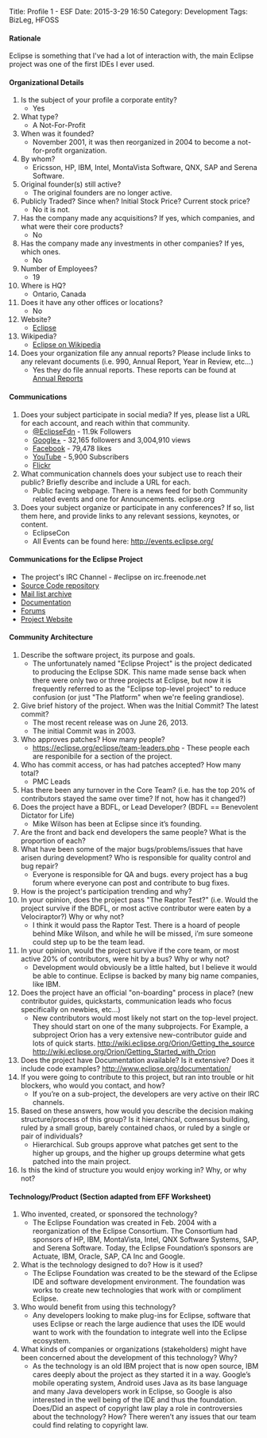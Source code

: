Title: Profile 1 - ESF
Date: 2015-3-29 16:50
Category: Development
Tags: BizLeg, HFOSS

#### Rationale
Eclipse is something that I've had a lot of interaction with, the main Eclipse project was one of the first IDEs I ever used. 

#### Organizational Details
1. Is the subject of your profile a corporate entity?
	- Yes
2. What type?
	- A Not-For-Profit
3. When was it founded? 
	- November 2001, it was then reorganized in 2004 to become a not-for-profit organization.
4. By whom?
	- Ericsson, HP, IBM, Intel, MontaVista Software, QNX, SAP and Serena Software.
5. Original founder(s) still active?
	- The original founders are no longer active.
6. Publicly Traded? Since when? Initial Stock Price? Current stock price?
	- No it is not.
7. Has the company made any acquisitions? If yes, which companies, and what were their core products?
	- No
8. Has the company made any investments in other companies? If yes, which ones.
	- No
9. Number of Employees?
	- 19
10. Where is HQ?
	- Ontario, Canada
11. Does it have any other offices or locations?
	- No
12. Website?
	- [Eclipse](https://eclipse.org/)
13. Wikipedia?
	- [Eclipse on Wikipedia](http://en.wikipedia.org/wiki/Eclipse_Foundation)
14. Does your organization file any annual reports? Please include links to any relevant documents (i.e. 990, Annual Report, Year in Review, etc...) 
	- Yes they do file annual reports. These reports can be found at [Annual Reports](https://eclipse.org/org/foundation/reports/annual_report.php)
#### Communications
1. Does your subject participate in social media? If yes, please list a URL for each account, and reach within that community.
	- [@EclipseFdn](https://twitter.com/eclipsefdn) - 11.9k Followers
	- [Google+](https://plus.google.com/+Eclipse/) - 32,165 followers and 3,004,910 views
	- [Facebook](https://www.facebook.com/eclipse.org) - 79,478 likes
	- [YouTube](https://www.youtube.com/user/EclipseFdn) - 5,900 Subscribers 
	- [Flickr](https://www.flickr.com/photos/108559379@N08/)
2. What communication channels does your subject use to reach their public? Briefly describe and include a URL for each.
	- Public facing webpage. There is a news feed for both Community related events and one for Announcements.  eclipse.org 
3. Does your subject organize or participate in any conferences? If so, list them here, and provide links to any relevant sessions, keynotes, or content.
	- EclipseCon
	- All Events can be found here: http://events.eclipse.org/ 
#### Communications for the Eclipse Project
 
- The project's IRC Channel - #eclipse on irc.freenode.net
- [Source Code repository](https://git.eclipse.org/r/platform/eclipse.platform.common)
- [Mail list archive](https://projects.eclipse.org/projects/eclipse/contact )
- [Documentation](http://www.eclipse.org/documentation/) 
- [Forums](http://www.eclipse.org/forums/index.php?t=thread&frm_id=100)
- [Project Website](http://www.eclipse.org/eclipse/)

#### Community Architecture
1. Describe the software project, its purpose and goals.
	- The unfortunately named "Eclipse Project" is the project dedicated to producing the Eclipse SDK. This name made sense back when there were only two or three projects at Eclipse, but now it is frequently referred to as the "Eclipse top-level project" to reduce confusion (or just "The Platform" when we're feeling grandiose).  
2. Give brief history of the project. When was the Initial Commit? The latest commit?
	- The most recent release was on June 26, 2013.
    - The initial Commit was in 2003.
3. Who approves patches? How many people?
	- https://eclipse.org/eclipse/team-leaders.php - These people each are responibile for a section of the project. 
4. Who has commit access, or has had patches accepted? How many total?
	- PMC Leads
5. Has there been any turnover in the Core Team? (i.e. has the top 20% of contributors stayed the same over time? If not, how has it changed?)
6. Does the project have a BDFL, or Lead Developer? (BDFL == Benevolent Dictator for Life)
	- Mike Wilson has been at Eclipse since it’s founding. 
7. Are the front and back end developers the same people? What is the proportion of each?
8. What have been some of the major bugs/problems/issues that have arisen during development? Who is responsible for quality control and bug repair?
	- Everyone is responsible for QA and bugs. every project has a bug forum where everyone can post and contribute to bug fixes.
9. How is the project's participation trending and why?
10. In your opinion, does the project pass "The Raptor Test?" (i.e. Would the project survive if the BDFL, or most active contributor were eaten by a Velociraptor?) Why or why not? 
	- I think it would pass the Raptor Test. There is a hoard of people behind Mike Wilson, and while he will be missed, i’m sure someone could step up to be the team lead. 
11. In your opinion, would the project survive if the core team, or most active 20% of contributors, were hit by a bus? Why or why not? 
	- Development would obviously be a little halted, but I believe it would be able to continue. Eclipse is backed by many big name companies, like IBM. 
12. Does the project have an official "on-boarding" process in place? (new contributor guides, quickstarts, communication leads who focus specifically on newbies, etc...)
	- New contributors would most likely not start on the top-level project. They should start on one of the many subprojects. For Example, a subproject Orion has a very extensive new-contributor guide and lots of quick starts. http://wiki.eclipse.org/Orion/Getting_the_source http://wiki.eclipse.org/Orion/Getting_Started_with_Orion 
13. Does the project have Documentation available? Is it extensive? Does it include code examples?
	http://www.eclipse.org/documentation/ 
14. If you were going to contribute to this project, but ran into trouble or hit blockers, who would you contact, and how? 
	- If you’re on a sub-project, the developers are very active on their IRC channels. 
15. Based on these answers, how would you describe the decision making structure/process of this group? Is it hierarchical, consensus building, ruled by a small group, barely contained chaos, or ruled by a single or pair of individuals?
	- Hierarchical. Sub groups approve what patches get sent to the higher up groups, and the higher up groups determine what gets patched into the main project.
16. Is this the kind of structure you would enjoy working in? Why, or why not?
#### Technology/Product (Section adapted from EFF Worksheet)
1. Who invented, created, or sponsored the technology?
	- The Eclipse Foundation was created in Feb. 2004 with a reorganization of the Eclipse Consortium. The Consortium had sponsors of HP, IBM, MontaVista, Intel, QNX Software Systems, SAP, and Serena Software. Today, the Eclipse Foundation’s sponsors are Actuate, 	IBM, Oracle, SAP, CA Inc and Google.
2. What is the technology designed to do? How is it used?
	- The Eclipse Foundation was created to be the steward of the Eclipse IDE and software development environment. The foundation was works to create new technologies that work with or compliment Eclipse. 
3. Who would benefit from using this technology?
	- Any developers looking to make plug-ins for Eclipse, software that uses Eclipse or reach the large audience that uses the IDE would want to work with the foundation to integrate well into the Eclipse ecosystem. 
4. What kinds of companies or organizations (stakeholders) might have been concerned about the development of this technology? Why?
	- As the technology is an old IBM project that is now open source, IBM cares deeply about the project as they started it in a way. Google’s mobile operating system, Android uses Java as its base language and many Java developers work in Eclipse, so Google is also interested in the well being of the IDE and thus the foundation. 
Does/Did an aspect of copyright law play a role in controversies about the technology? How? There weren’t any issues that our team could find relating to copyright law.
	

